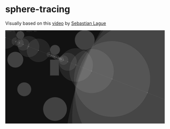 # sphere-tracing

Visually based on this [video](https://www.youtube.com/watch?v=Cp5WWtMoeKg) by [Sebastian Lague](https://www.youtube.com/channel/UCmtyQOKKmrMVaKuRXz02jbQ)

![sphere-tracing](./sample.png)
